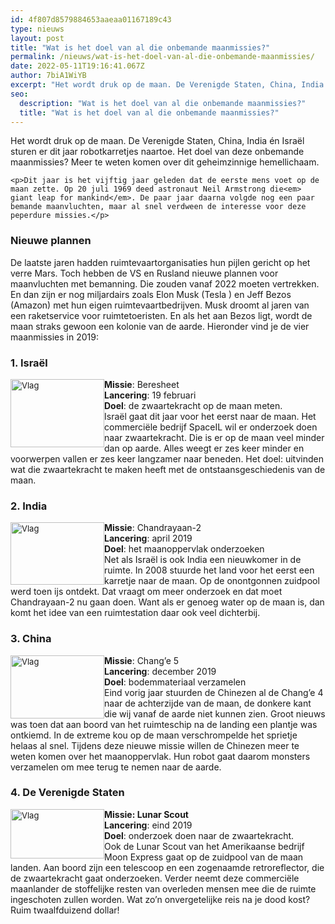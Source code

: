 ```yaml
---
id: 4f807d8579884653aaeaa01167189c43
type: nieuws
layout: post
title: "Wat is het doel van al die onbemande maanmissies?"
permalink: /nieuws/wat-is-het-doel-van-al-die-onbemande-maanmissies/
date: 2022-05-11T19:16:41.067Z
author: 7biA1WiYB
excerpt: "Het wordt druk op de maan. De Verenigde Staten, China, India én Israël sturen er dit jaar robotkarretjes naartoe. Het doel van deze onbemande maanmissies? Meer te weten komen over dit geheimzinnige hemellichaam.  "
seo:
  description: "Wat is het doel van al die onbemande maanmissies?"
  title: "Wat is het doel van al die onbemande maanmissies?"
---
```

Het wordt druk op de maan. De Verenigde Staten, China, India én Israël sturen er dit jaar robotkarretjes naartoe. Het doel van deze onbemande maanmissies? Meer te weten komen over dit geheimzinnige hemellichaam.  

    <p>Dit jaar is het vijftig jaar geleden dat de eerste mens voet op de maan zette. Op 20 juli 1969 deed astronaut Neil Armstrong die<em> giant leap for mankind</em>. De paar jaar daarna volgde nog een paar bemande maanvluchten, maar al snel verdween de interesse voor deze peperdure missies.</p>
<h3>Nieuwe plannen</h3>
<p>De laatste jaren hadden ruimtevaartorganisaties hun pijlen gericht op het verre Mars. Toch hebben de VS en Rusland nieuwe plannen voor maanvluchten met bemanning. Die zouden vanaf 2022 moeten vertrekken. En dan zijn er nog miljardairs zoals Elon Musk (Tesla ) en Jeff Bezos (Amazon) met hun eigen ruimtevaartbedrijven. Musk droomt al jaren van een raketservice voor ruimtetoeristen. En als het aan Bezos ligt, wordt de maan straks gewoon een kolonie van de aarde. Hieronder vind je de vier maanmissies in 2019:</p>
<h3>1. Israël</h3>
<p><div class="media media-element-container media-teaser media-float-left"><div id="file-536165" class="file file-image file-image-gif">

        
  
  <div class="content">
    <a href="/files/flaggif-0"><img alt="Vlag" title="Vlag Israel" height="160" width="220" style="font-size: 13.008px; width: 150px; height: 109px; float: left;" class="media-element file-teaser" data-delta="2" src="https://7dagen.netlify.app/sites/default/files/styles/medium/public/is-flag.gif?itok=SjwEv1o_"></a>  </div>

  
</div>
</div>
<p><strong>Missie</strong>: Beresheet<br><strong>Lancering</strong>: 19 februari<br><strong>Doel</strong>: de zwaartekracht op de maan meten.<br>Israël gaat dit jaar voor het eerst naar de maan. Het commerciële bedrijf SpaceIL wil er onderzoek doen naar zwaartekracht. Die is er op de maan veel minder dan op aarde. Alles weegt er zes keer minder en voorwerpen vallen er zes keer langzamer naar beneden. Het doel: uitvinden wat die zwaartekracht te maken heeft met de ontstaansgeschiedenis van de maan. </p>
<h3>2. India</h3>
<p><div class="media media-element-container media-teaser media-float-left"><div id="file-536164" class="file file-image file-image-gif">

        
  
  <div class="content">
    <a href="/files/flaggif"><img alt="Vlag" title="Vlag India" height="147" width="220" style="font-size: 13.008px; width: 150px; height: 100px; float: left;" class="media-element file-teaser" data-delta="1" src="https://7dagen.netlify.app/sites/default/files/styles/medium/public/in-flag.gif?itok=gj-JzJSW"></a>  </div>

  
</div>
</div>
<p><strong>Missie</strong>: Chandrayaan-2<br><strong>Lancering</strong>: april 2019<br><strong>Doel</strong>: het maanoppervlak onderzoeken<br>Net als Israël is ook India een nieuwkomer in de ruimte. In 2008 stuurde het land voor het eerst een karretje naar de maan. Op de onontgonnen zuidpool werd toen ijs ontdekt. Dat vraagt om meer onderzoek en dat moet Chandrayaan-2 nu gaan doen. Want als er genoeg water op de maan is, dan komt het idee van een ruimtestation daar ook veel dichterbij. </p>
<h3>3. China</h3>
<p><div class="media media-element-container media-teaser media-float-left"><div id="file-536169" class="file file-image file-image-gif">

        
  
  <div class="content">
    <a href="/files/ch-flaggif-0"><img alt="Vlag" title="Vlag China" height="147" width="220" style="font-size: 13.008px; width: 150px; height: 101px; float: left;" class="media-element file-teaser" data-delta="6" src="https://7dagen.netlify.app/sites/default/files/styles/medium/public/ch-flag_0.gif?itok=esTykd3l"></a>  </div>

  
</div>
</div>
<p><strong>Missie</strong>: Chang’e 5<br><strong>Lancering</strong>: december 2019<br><strong>Doel</strong>: bodemmateriaal verzamelen<br>Eind vorig jaar stuurden de Chinezen al de Chang’e 4 naar de achterzijde van de maan, de donkere kant die wij vanaf de aarde niet kunnen zien. Groot nieuws was toen dat aan boord van het ruimteschip na de landing een plantje was ontkiemd. In de extreme kou op de maan verschrompelde het sprietje helaas al snel. Tijdens deze nieuwe missie willen de Chinezen meer te weten komen over het maanoppervlak. Hun robot gaat daarom monsters verzamelen om mee terug te nemen naar de aarde. </p>
<h3>4. De Verenigde Staten</h3>
<p><div class="media media-element-container media-teaser media-float-left"><div id="file-536168" class="file file-image file-image-gif">

        
  
  <div class="content">
    <a href="/files/us-flaggif-0"><img alt="Vlag" title="Vlag VS" height="116" width="220" style="font-size: 13.008px; width: 150px; height: 79px; float: left;" class="media-element file-teaser" data-delta="5" src="https://7dagen.netlify.app/sites/default/files/styles/medium/public/us-flag_0.gif?itok=L8ie5LAA"></a>  </div>

  
</div>
</div>
<p><strong>Missie: Lunar Scout</strong><br><strong>Lancering</strong>: eind 2019<br><strong>Doel</strong>: onderzoek doen naar de zwaartekracht.<br>Ook de Lunar Scout van het Amerikaanse bedrijf Moon Express gaat op de zuidpool van de maan landen. Aan boord zijn een telescoop en een zogenaamde retroreflector, die de zwaartekracht gaat onderzoeken. Verder neemt deze commerciële maanlander de stoffelijke resten van overleden mensen mee die de ruimte ingeschoten zullen worden. Wat zo’n onvergetelijke reis na je dood kost? Ruim twaalfduizend dollar!</p>  
